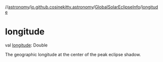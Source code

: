//[astronomy](../../../index.md)/[io.github.cosinekitty.astronomy](../index.md)/[GlobalSolarEclipseInfo](index.md)/[longitude](longitude.md)

# longitude

val [longitude](longitude.md): Double

The geographic longitude at the center of the peak eclipse shadow.
